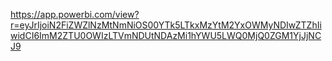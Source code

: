 https://app.powerbi.com/view?r=eyJrIjoiN2FiZWZlNzMtNmNiOS00YTk5LTkxMzYtM2YxOWMyNDIwZTZhIiwidCI6ImM2ZTU0OWIzLTVmNDUtNDAzMi1hYWU5LWQ0MjQ0ZGM1YjJjNCJ9
